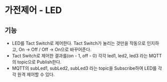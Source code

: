 # 가전제어 - LED

## 기능

- LED를 Tact Switch로 제어한다. Tact Switch가 눌리는 것만을 작동으로 인지하고, On -> Off / Off -> On으로 바꾸어준다.
- Tact Switch로 제어한 결과를(on - 1, off - 0) 각각 led1, led2, led3 라는 MQTT의 topic으로 Publish한다.
- MQTT의 subLed1, subLed2, subLed3 라는 topic을 Subscribe하여 LED를 각각 원격 제어할 수 있다.
